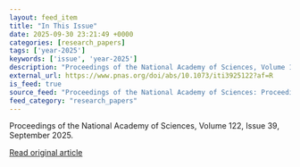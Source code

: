 ```yaml
---
layout: feed_item
title: "In This Issue"
date: 2025-09-30 23:21:49 +0000
categories: [research_papers]
tags: ['year-2025']
keywords: ['issue', 'year-2025']
description: "Proceedings of the National Academy of Sciences, Volume 122, Issue 39, September 2025"
external_url: https://www.pnas.org/doi/abs/10.1073/iti3925122?af=R
is_feed: true
source_feed: "Proceedings of the National Academy of Sciences: Proceedings of the National Academy of Sciences: Table of Contents"
feed_category: "research_papers"
---
```


Proceedings of the National Academy of Sciences, Volume 122, Issue 39, September 2025.

[Read original article](https://www.pnas.org/doi/abs/10.1073/iti3925122?af=R)

